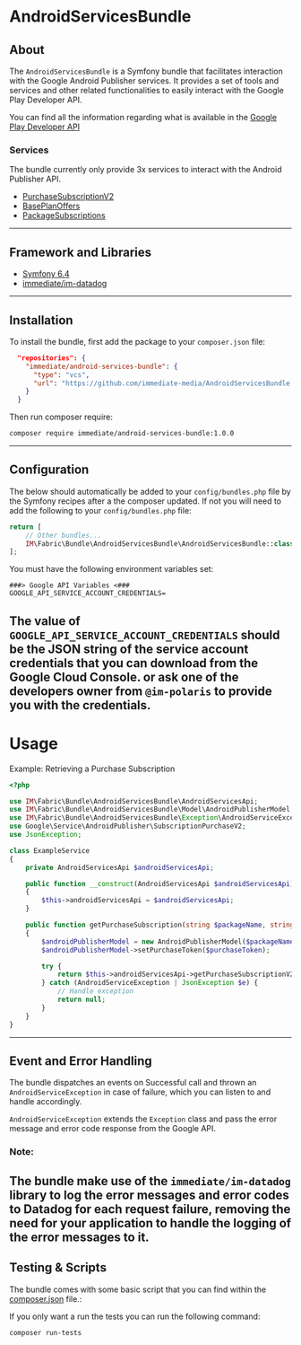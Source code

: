 # AndroidServicesBundle

## About

The `AndroidServicesBundle` is a Symfony bundle that facilitates interaction with the Google Android Publisher services.
It provides a set of tools and services and other related functionalities to easily interact with the Google Play Developer API.

You can find all the information regarding what is available in the [Google Play Developer API](https://developers.google.com/android-publisher/api-ref/rest)

### Services
The bundle currently only provide 3x services to interact with the Android Publisher API.
- [PurchaseSubscriptionV2](https://developers.google.com/android-publisher/api-ref/rest/v3/purchases.subscriptionsv2)
- [BasePlanOffers](https://developers.google.com/android-publisher/api-ref/rest/v3/monetization.subscriptions.basePlans.offers)
- [PackageSubscriptions](https://developers.google.com/android-publisher/api-ref/rest/v3/monetization.subscriptions)
---
## Framework and Libraries
- [Symfony 6.4](https://symfony.com/doc/6.4/index.html)
- [immediate/im-datadog](https://github.com/immediatemediaco/im-datadog)
---
## Installation

To install the bundle, first add the package to your `composer.json` file:

```json
  "repositories": {
    "immediate/android-services-bundle": {
      "type": "vcs",
      "url": "https://github.com/immediate-media/AndroidServicesBundle.git",
    }
  }
```
Then run composer require:
```sh
composer require immediate/android-services-bundle:1.0.0
``` 
---
## Configuration

The below should automatically be added to your `config/bundles.php` file by the Symfony recipes after a the composer updated.
If not you will need to add the following to your `config/bundles.php` file:
```php
return [
    // Other bundles...
    IM\Fabric\Bundle\AndroidServicesBundle\AndroidServicesBundle::class => ['all' => true],
];
```

You must have the following environment variables set:
```dotenv
###> Google API Variables <###
GOOGLE_API_SERVICE_ACCOUNT_CREDENTIALS=
```

The value of `GOOGLE_API_SERVICE_ACCOUNT_CREDENTIALS` should be the JSON string of the service account credentials that you can download from the Google Cloud Console.
or ask one of the developers owner from `@im-polaris` to provide you with the credentials.
---
# Usage

Example: Retrieving a Purchase Subscription

```php
<?php

use IM\Fabric\Bundle\AndroidServicesBundle\AndroidServicesApi;
use IM\Fabric\Bundle\AndroidServicesBundle\Model\AndroidPublisherModel;
use IM\Fabric\Bundle\AndroidServicesBundle\Exception\AndroidServiceException;
use Google\Service\AndroidPublisher\SubscriptionPurchaseV2;
use JsonException;

class ExampleService
{
    private AndroidServicesApi $androidServicesApi;

    public function __construct(AndroidServicesApi $androidServicesApi)
    {
        $this->androidServicesApi = $androidServicesApi;
    }

    public function getPurchaseSubscription(string $packageName, string $purchaseToken): ?SubscriptionPurchaseV2
    {
        $androidPublisherModel = new AndroidPublisherModel($packageName);
        $androidPublisherModel->setPurchaseToken($purchaseToken);

        try {
            return $this->androidServicesApi->getPurchaseSubscriptionV2($androidPublisherModel);
        } catch (AndroidServiceException | JsonException $e) {
            // Handle exception
            return null;
        }
    }
}
```
---
## Event and Error Handling

The bundle dispatches an events on Successful call and thrown an `AndroidServiceException` in case of failure,
which you can listen to and handle accordingly.

`AndroidServiceException` extends the `Exception` class and pass the error message and error code response from the Google API.

### Note:
The bundle make use of the `immediate/im-datadog` library to log the error messages and error codes to Datadog for each request failure,
removing the need for your application to handle the logging of the error messages to it.
---
## Testing & Scripts 
The bundle comes with some basic script that you can find within the [composer.json](composer.json) file.:

If you only want a run the tests you can run the following command:
```sh
composer run-tests
```